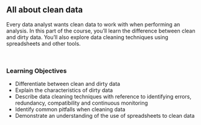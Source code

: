 ## All about clean data

Every data analyst wants clean data to work with when performing an analysis. In this part of the course, you’ll learn the difference between clean and dirty data. You’ll also explore data cleaning techniques using spreadsheets and other tools.

&nbsp;

### Learning Objectives

* Differentiate between clean and dirty data
* Explain the characteristics of dirty data
* Describe data cleaning techniques with reference to identifying errors, redundancy, compatibility and continuous monitoring
* Identify common pitfalls when cleaning data
* Demonstrate an understanding of the use of spreadsheets to clean data
